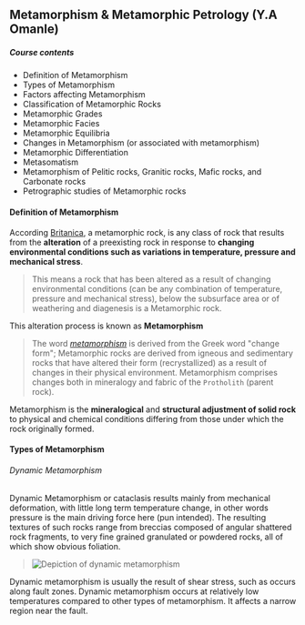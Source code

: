 ## Metamorphism & Metamorphic Petrology (Y.A Omanle)

##### Course contents
* Definition of Metamorphism
* Types of Metamorphism
* Factors affecting Metamorphism
* Classification of Metamorphic Rocks
* Metamorphic Grades
* Metamorphic Facies
* Metamorphic Equilibria
* Changes in Metamorphism (or associated with metamorphism)
* Metamorphic Differentiation
* Metasomatism
* Metamorphism of Pelitic rocks, Granitic rocks, Mafic rocks, and Carbonate rocks
* Petrographic studies of Metamorphic rocks



#### Definition of Metamorphism
According [Britanica](https://www.britannica.com/science/metamorphic-rock), a metamorphic rock,
is any class of rock that results from the **alteration** of a preexisting rock in response to **changing
environmental conditions such as variations in temperature, pressure and mechanical stress**.
> This means a rock that has been altered as a result of changing environmental conditions (can be any
combination of temperature, pressure and mechanical stress), below the subsurface area or of weathering and 
diagenesis is a Metamorphic rock.  

This alteration process is known as **Metamorphism**
> The word [_metamorphism_](https://www.britannica.com/science/metamorphism) is derived from the Greek word
"change form"; Metamorphic rocks are derived from igneous and sedimentary rocks that have altered their form
(recrystallized) as a result of changes in their physical environment. Metamorphism comprises changes both in
mineralogy and fabric of the `Protholith` (parent rock).

Metamorphism is the **mineralogical** and **structural adjustment of solid rock** to physical and chemical conditions
differing from those under which the rock originally formed.

#### Types of Metamorphism

###### Dynamic Metamorphism
Dynamic Metamorphism or cataclasis results mainly from mechanical deformation, with little long term temperature change,
in other words pressure is the main driving force here (pun intended). The resulting textures of such rocks range from
breccias composed of angular shattered rock fragments, to very fine grained granulated or powdered rocks, all of which
show obvious foliation.
>    ![Depiction of dynamic metamorphism](https://www.researchgate.net/publication/309424001/figure/fig6/AS:614348384907296@1523483477450/Dynamic-metamorphism.png)

Dynamic metamorphism is usually the result of shear stress, such as occurs along fault zones. Dynamic metamorphism occurs
at relatively low temperatures compared to other types of metamorphism. It affects a narrow region near the fault.
